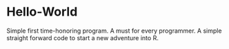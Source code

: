 Hello-World
===========

Simple first time-honoring program. A must for every programmer.
A simple straight forward code to start a new adventure into R.
